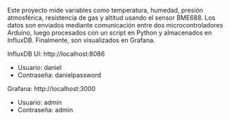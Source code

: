 Este proyecto mide variables como temperatura, humedad, presión atmosférica, resistencia de gas y altitud usando el sensor BME688.
Los datos son enviados mediante comunicación entre dos microcontroladores Arduino, luego procesados con un script en Python y almacenados en InfluxDB. 
Finalmente, son visualizados en Grafana.

InfluxDB UI: http://localhost:8086
-  Usuario: daniel
-  Contraseña: danielpassword

Grafana: http://localhost:3000
-  Usuario: admin
-  Contraseña: admin